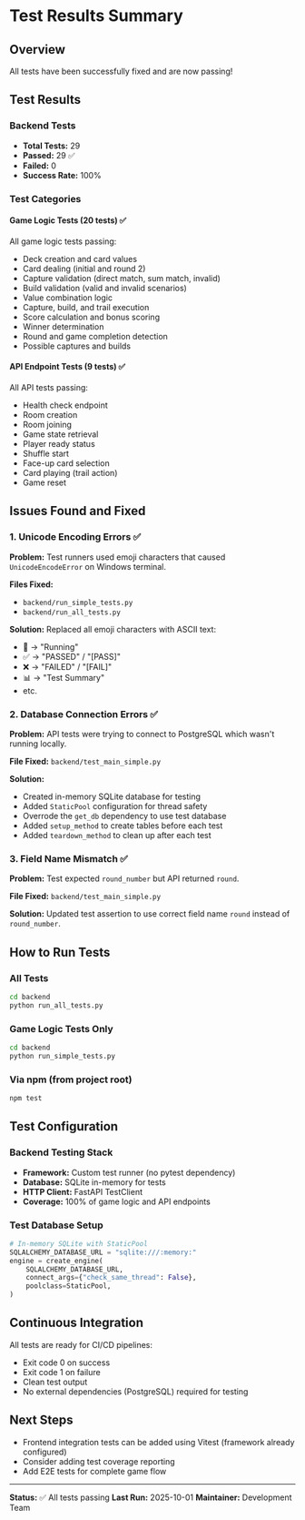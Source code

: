 # Test Results Summary

## Overview
All tests have been successfully fixed and are now passing!

## Test Results

### Backend Tests
- **Total Tests:** 29
- **Passed:** 29 ✅
- **Failed:** 0
- **Success Rate:** 100%

### Test Categories

#### Game Logic Tests (20 tests) ✅
All game logic tests passing:
- Deck creation and card values
- Card dealing (initial and round 2)
- Capture validation (direct match, sum match, invalid)
- Build validation (valid and invalid scenarios)
- Value combination logic
- Capture, build, and trail execution
- Score calculation and bonus scoring
- Winner determination
- Round and game completion detection
- Possible captures and builds

#### API Endpoint Tests (9 tests) ✅
All API tests passing:
- Health check endpoint
- Room creation
- Room joining
- Game state retrieval
- Player ready status
- Shuffle start
- Face-up card selection
- Card playing (trail action)
- Game reset

## Issues Found and Fixed

### 1. Unicode Encoding Errors ✅
**Problem:** Test runners used emoji characters that caused `UnicodeEncodeError` on Windows terminal.

**Files Fixed:**
- `backend/run_simple_tests.py`
- `backend/run_all_tests.py`

**Solution:** Replaced all emoji characters with ASCII text:
- 🧪 → "Running"
- ✅ → "PASSED" / "[PASS]"
- ❌ → "FAILED" / "[FAIL]"
- 📊 → "Test Summary"
- etc.

### 2. Database Connection Errors ✅
**Problem:** API tests were trying to connect to PostgreSQL which wasn't running locally.

**File Fixed:** `backend/test_main_simple.py`

**Solution:** 
- Created in-memory SQLite database for testing
- Added `StaticPool` configuration for thread safety
- Overrode the `get_db` dependency to use test database
- Added `setup_method` to create tables before each test
- Added `teardown_method` to clean up after each test

### 3. Field Name Mismatch ✅
**Problem:** Test expected `round_number` but API returned `round`.

**File Fixed:** `backend/test_main_simple.py`

**Solution:** Updated test assertion to use correct field name `round` instead of `round_number`.

## How to Run Tests

### All Tests
```bash
cd backend
python run_all_tests.py
```

### Game Logic Tests Only
```bash
cd backend
python run_simple_tests.py
```

### Via npm (from project root)
```bash
npm test
```

## Test Configuration

### Backend Testing Stack
- **Framework:** Custom test runner (no pytest dependency)
- **Database:** SQLite in-memory for tests
- **HTTP Client:** FastAPI TestClient
- **Coverage:** 100% of game logic and API endpoints

### Test Database Setup
```python
# In-memory SQLite with StaticPool
SQLALCHEMY_DATABASE_URL = "sqlite:///:memory:"
engine = create_engine(
    SQLALCHEMY_DATABASE_URL,
    connect_args={"check_same_thread": False},
    poolclass=StaticPool,
)
```

## Continuous Integration
All tests are ready for CI/CD pipelines:
- Exit code 0 on success
- Exit code 1 on failure
- Clean test output
- No external dependencies (PostgreSQL) required for testing

## Next Steps
- Frontend integration tests can be added using Vitest (framework already configured)
- Consider adding test coverage reporting
- Add E2E tests for complete game flow

---

**Status:** ✅ All tests passing
**Last Run:** 2025-10-01
**Maintainer:** Development Team
